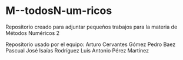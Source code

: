 # M--todosN-um-ricos
Repositorio creado para adjuntar pequeños trabajos para la materia de Métodos Numéricos 2

Repositorio usado por el equipo: 
Arturo Cervantes Gómez
Pedro Baez Pascual
José Isaías Rodríguez
Luis Antonio Pérez Martínez 
